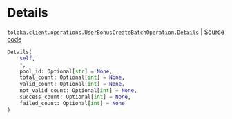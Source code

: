 # Details
`toloka.client.operations.UserBonusCreateBatchOperation.Details` | [Source code](https://github.com/Toloka/toloka-kit/blob/v0.1.26/src/client/operations.py#L366)

```python
Details(
    self,
    *,
    pool_id: Optional[str] = None,
    total_count: Optional[int] = None,
    valid_count: Optional[int] = None,
    not_valid_count: Optional[int] = None,
    success_count: Optional[int] = None,
    failed_count: Optional[int] = None
)
```


